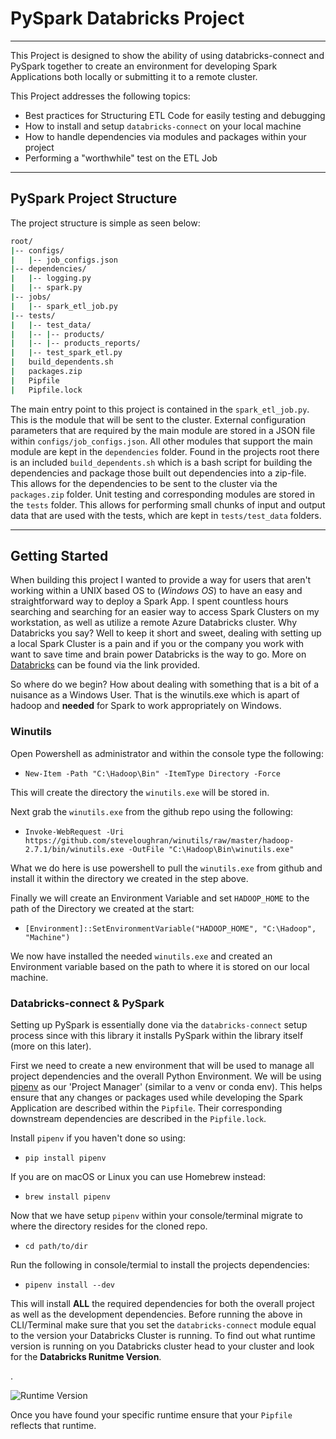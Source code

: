 PySpark Databricks Project
=======

---
This Project is designed to show the ability of using databricks-connect and PySpark together to create an environment 
for developing  Spark Applications both locally or submitting it to a remote cluster.

This Project addresses the following topics:
- Best practices for Structuring ETL Code for easily testing and debugging
- How to install and setup `databricks-connect` on your local machine
- How to handle dependencies via modules and packages within your project
- Performing a "worthwhile" test on the ETL Job

---

## PySpark Project Structure
The project structure is simple as seen below:
``` bash
root/
|-- configs/
|   |-- job_configs.json
|-- dependencies/
|   |-- logging.py
|   |-- spark.py
|-- jobs/
|   |-- spark_etl_job.py
|-- tests/
|   |-- test_data/
|   |-- |-- products/
|   |-- |-- products_reports/
|   |-- test_spark_etl.py
|   build_dependents.sh
|   packages.zip
|   Pipfile
|   Pipfile.lock
```

The main entry point to this project is contained in the `spark_etl_job.py`. This is the module that will be sent to the
cluster. External configuration parameters that are required by the main module are stored in a JSON file within 
`configs/job_configs.json`. All other modules that support the main module are kept in the `dependencies` folder. 
Found in the projects root there is an included `build_dependents.sh` which is a bash script for building the dependencies
and package those built out dependencies into a zip-file. This allows for the dependencies to be sent to the cluster via
the `packages.zip` folder. Unit testing and corresponding modules are stored in the `tests`
folder. This allows for performing small chunks of input and output data that are used with the tests, which are kept in
`tests/test_data` folders.

___
## Getting Started

When building this project I wanted to provide a way for users that aren't working within a
UNIX based OS to (_Windows OS_) to have an easy and straightforward way to deploy a Spark App. I spent countless hours
searching and searching for an easier way to access Spark Clusters on my workstation, as well as utilize a remote Azure 
Databricks cluster. Why Databricks you say? Well to keep it short and sweet, dealing with setting up a local Spark Cluster
is a pain and if you or the company you work with want to save time and brain power Databricks is the way to go. More on
[Databricks](https://databricks.com/documentation) can be found via the link provided.

So where do we begin? How about dealing with something that is a bit of a nuisance as a Windows User. That is the
winutils.exe which is apart of hadoop and **needed** for Spark to work appropriately on Windows. 

### Winutils
Open Powershell as administrator and within the console type the following:
- ```New-Item -Path "C:\Hadoop\Bin" -ItemType Directory -Force```

This will create the directory the `winutils.exe` will be stored in.

Next grab the `winutils.exe` from the github repo using the following:
- `Invoke-WebRequest -Uri https://github.com/steveloughran/winutils/raw/master/hadoop-2.7.1/bin/winutils.exe -OutFile "C:\Hadoop\Bin\winutils.exe"`

What we do here is use powershell to pull the `winutils.exe` from github and install it within the directory we created
in the step above.
  
Finally we will create an Environment Variable and set `HADOOP_HOME` to the path of the Directory we created at the start:
- `[Environment]::SetEnvironmentVariable("HADOOP_HOME", "C:\Hadoop", "Machine")`

We now have installed the needed `winutils.exe` and created an Environment variable based on the path to where it is stored
on our local machine.

### Databricks-connect & PySpark
Setting up PySpark is essentially done via the `databricks-connect` setup process since with this library it installs
PySpark within the library itself (more on this later).

First we need to create a new environment that will be used to manage all project dependencies and the overall Python Environment.
We will be using [pipenv](https://docs.pipenv.org/) as our 'Project Manager' (similar to a venv or conda env). This helps ensure that any changes
or packages used while developing the Spark Application are described within the `Pipfile`. Their corresponding downstream
dependencies are described in the `Pipfile.lock`.

Install `pipenv` if you haven't done so using:
- `pip install pipenv`

If you are on macOS or Linux you can use Homebrew instead:
- `brew install pipenv`

Now that we have setup `pipenv` within your console/terminal migrate to where the directory resides for the cloned repo.
- `cd path/to/dir`

Run the following in console/termial to install the projects dependencies:
- `pipenv install --dev`

This will install **ALL** the required dependencies for both the overall project as well as the development dependencies.
Before running the above in CLI/Terminal make sure that you set the `databricks-connect` module equal to the version your
Databricks Cluster is running. To find out what runtime version is running on you Databricks cluster head to your cluster
and look for the **Databricks Runitme Version**. 

.

![Runtime Version](https://i.imgur.com/tYA6QLQ.png)

Once you have found your specific runtime ensure that your `Pipfile` reflects that runtime.








